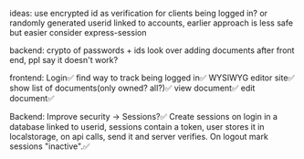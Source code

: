ideas:
use encrypted id as verification for clients being logged in? or randomly generated userid linked to accounts, earlier approach is less safe but easier
consider express-session

backend:
crypto of passwords + ids
look over adding documents after front end, ppl say it doesn't work?

frontend:
Login✅
find way to track being logged in✅
WYSIWYG editor site✅
show list of documents(only owned? all?)✅
view document✅
edit document✅

Backend:
Improve security -> Sessions?✅
Create sessions on login in a database linked to userid, sessions contain a token, user stores it in localstorage, on api calls, send it and server verifies. On logout mark sessions "inactive".✅